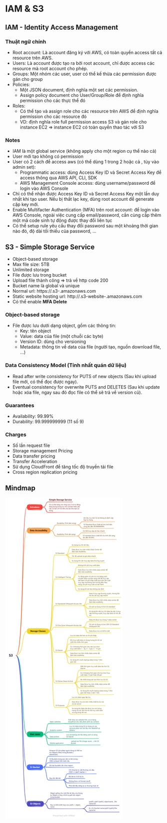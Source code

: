 # IAM & S3

## IAM - Identity Access Management

### Thuật ngữ chính

- Root account: Là account đăng ký với AWS, có toàn quyền access tất cả resource trên AWS.
- Users: Là account được tạo ra bởi root account, chỉ được access các resource mà root account cho phép.
- Groups: Một nhóm các user, user có thể kế thừa các permission được gán cho group
- Policies:
  - Một JSON document, định nghĩa một set các permission.
  - Assign policy document cho User/Group/Role để định nghĩa permission cho các thực thể đó
- Roles:
  - Có thể tạo và assign role cho các resource trên AWS để định nghĩa permission cho các resource đó
  - VD: định nghĩa role full permission access S3 và gán role cho instance EC2 => instance EC2 có toàn quyền thao tác với S3

### Notes

- IAM là một global service (không apply cho một region cụ thể nào cả)
- User mới tạo không có permission
- User có 2 cách để access aws (có thể dùng 1 trong 2 hoặc cả , tùy vào admin set):
  - Programmatic access: dùng Access Key ID và Secret Access Key để access thông qua AWS API, CLI, SDK
  - AWS Management Console access: dùng username/password để login vào AWS Console
- Chỉ có thể nhận được Access Key ID và Secret Access Key một lần duy nhất khi tạo user. Nếu bị thất lạc key, dùng root account để generate cặp key mới.
- Enable Multifacter Authentication (MFA) trên root account: để login vào AWS Console, ngoài việc cung cấp email/password, cần cùng cấp thêm một mã code sinh tự động được thay đổi liên tục
- Có thể setup rule yêu cầu thay đổi password sau một khoảng thời gian nào đó, độ dài tối thiếu của password, ...

## S3 - Simple Storage Service

- Object-based storage
- Max file size: 5TB
- Unlimited storage
- File được lưu trong bucket
- Upload file thành công => trả về http code 200
- Bucket name là global và unique
- Normal url: https://.s3-.amazonaws.com
- Static website hosting url: http://.s3-website-.amazonaws.com
- Có thể enable **MFA Delete**

### Object-based storage

- File được lưu dưới dạng object, gồm các thông tin:
  - Key: tên object
  - Value: data của file (một chuỗi các byte)
  - Version ID: dùng cho versioning
  - Metadata: thông tin về data của file (người tạo, nguồn download file, ...)

### Data Consistency Model (Tính nhất quán dữ liệu)

- Read after write consistency for PUTS of new objects (Sau khi upload file mới, có thể đọc được ngay).
- Eventual consistency for overwrite PUTS and DELETES (Sau khi update hoặc xóa file, ngay sau đó đọc file có thể sẽ trả về version cũ).

### Guarantees

- Availability: 99.99%
- Durability: 99.999999999 (11 số 9)

### Charges

- Số lần request file
- Storage management Pricing
- Data transfer pricing
- Transfer Acceleration
- Sử dụng CloudFront để tăng tốc độ truyền tải file
- Cross region replication pricing

## Mindmap

![iam-s3](./images/s3.png)
